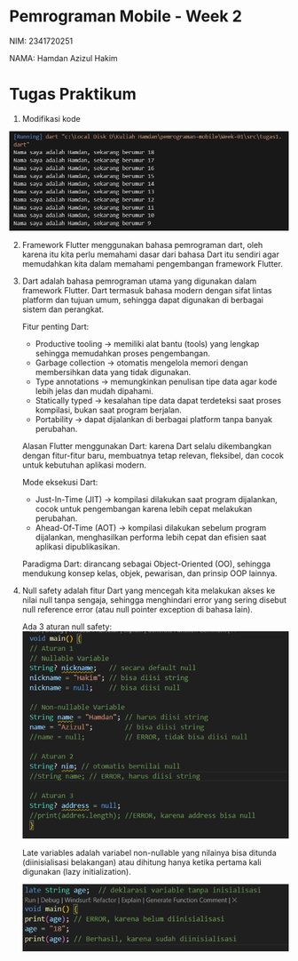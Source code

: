 # Pemrograman Mobile - Week 2

NIM: 2341720251

NAMA: Hamdan Azizul Hakim

# Tugas Praktikum

1. Modifikasi kode

![ss tugas1](img/tugas1.png)

2. Framework Flutter menggunakan bahasa pemrograman dart, oleh karena itu kita perlu memahami dasar dari bahasa Dart itu sendiri agar memudahkan kita dalam memahami pengembangan framework Flutter.

3. Dart adalah bahasa pemrograman utama yang digunakan dalam framework Flutter. Dart termasuk bahasa modern dengan sifat lintas platform dan tujuan umum, sehingga dapat digunakan di berbagai sistem dan perangkat.

    Fitur penting Dart:

    + Productive tooling → memiliki alat bantu (tools) yang lengkap sehingga memudahkan proses pengembangan.
    + Garbage collection → otomatis mengelola memori dengan membersihkan data yang tidak digunakan.
    + Type annotations → memungkinkan penulisan tipe data agar kode lebih jelas dan mudah dipahami.
    + Statically typed → kesalahan tipe data dapat terdeteksi saat proses kompilasi, bukan saat program berjalan.
    + Portability → dapat dijalankan di berbagai platform tanpa banyak perubahan.

    Alasan Flutter menggunakan Dart: karena Dart selalu dikembangkan dengan fitur-fitur baru, membuatnya tetap relevan, fleksibel, dan cocok untuk kebutuhan aplikasi modern.

    Mode eksekusi Dart:

    - Just-In-Time (JIT) → kompilasi dilakukan saat program dijalankan, cocok untuk pengembangan karena lebih cepat melakukan perubahan.
    - Ahead-Of-Time (AOT) → kompilasi dilakukan sebelum program dijalankan, menghasilkan performa lebih cepat dan efisien saat aplikasi dipublikasikan.

    Paradigma Dart: dirancang sebagai Object-Oriented (OO), sehingga mendukung konsep kelas, objek, pewarisan, dan prinsip OOP lainnya.

4. Null safety adalah fitur Dart yang mencegah kita melakukan akses ke nilai null tanpa sengaja, sehingga menghindari error yang sering disebut null reference error (atau null pointer exception di bahasa lain).

    Ada 3 aturan null safety:
    ![null-safety](img/null-safety.png)

    Late variables adalah variabel non-nullable yang nilainya bisa ditunda (diinisialisasi belakangan) atau dihitung hanya ketika pertama kali digunakan (lazy initialization).

    ![late-variables](img/late-variables.png)

